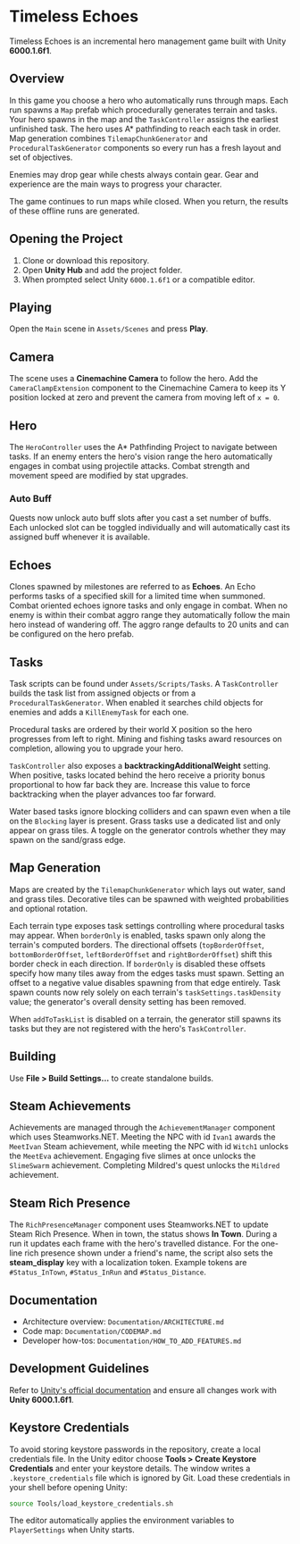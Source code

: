 # Timeless Echoes

Timeless Echoes is an incremental hero management game built with Unity **6000.1.6f1**.

## Overview
In this game you choose a hero who automatically runs through maps. Each run spawns a `Map` prefab which procedurally generates terrain and tasks.
Your hero spawns in the map and the `TaskController` assigns the earliest unfinished task. The hero uses A* pathfinding to reach each task in order.
Map generation combines `TilemapChunkGenerator` and `ProceduralTaskGenerator`
components so every run has a fresh layout and set of objectives.

Enemies may drop gear while chests always contain gear. Gear and experience are the main ways to progress your character.

The game continues to run maps while closed. When you return, the results of these offline runs are generated.

## Opening the Project
1. Clone or download this repository.
2. Open **Unity Hub** and add the project folder.
3. When prompted select Unity `6000.1.6f1` or a compatible editor.

## Playing
Open the `Main` scene in `Assets/Scenes` and press **Play**.

## Camera
The scene uses a **Cinemachine Camera** to follow the hero. Add the
`CameraClampExtension` component to the Cinemachine Camera to keep its Y
position locked at zero and prevent the camera from moving left of `x = 0`.

## Hero
The `HeroController` uses the A* Pathfinding Project to navigate between tasks.
If an enemy enters the hero's vision range the hero automatically engages in
combat using projectile attacks. Combat strength and movement speed are
modified by stat upgrades.

### Auto Buff
Quests now unlock auto buff slots after you cast a set number of buffs. Each
unlocked slot can be toggled individually and will automatically cast its
assigned buff whenever it is available.

## Echoes
Clones spawned by milestones are referred to as **Echoes**. An Echo performs
tasks of a specified skill for a limited time when summoned.
Combat oriented echoes ignore tasks and only engage in combat. When no enemy is
within their combat aggro range they automatically follow the main hero instead
of wandering off. The aggro range defaults to 20 units and can be configured on
the hero prefab.

## Tasks
Task scripts can be found under `Assets/Scripts/Tasks`. A `TaskController`
builds the task list from assigned objects or from a `ProceduralTaskGenerator`.
When enabled it searches child objects for enemies and adds a `KillEnemyTask`
for each one.

Procedural tasks are ordered by their world X position so the hero progresses
from left to right. Mining and fishing tasks award resources on completion,
allowing you to upgrade your hero.

`TaskController` also exposes a **backtrackingAdditionalWeight** setting. When
positive, tasks located behind the hero receive a priority bonus proportional
to how far back they are. Increase this value to force backtracking when the
player advances too far forward.

Water based tasks ignore blocking colliders and can spawn even when a tile on
the `Blocking` layer is present.
Grass tasks use a dedicated list and only appear on grass tiles. A toggle on the
generator controls whether they may spawn on the sand/grass edge.

## Map Generation
Maps are created by the `TilemapChunkGenerator` which lays out water, sand and
grass tiles. Decorative tiles can be spawned with weighted probabilities and
optional rotation.

Each terrain type exposes task settings controlling where procedural tasks may
appear. When `borderOnly` is enabled, tasks spawn only along the terrain's
computed borders. The directional offsets (`topBorderOffset`, `bottomBorderOffset`,
`leftBorderOffset` and `rightBorderOffset`) shift this border check in each
direction. If `borderOnly` is disabled these offsets specify how many tiles away
from the edges tasks must spawn. Setting an offset to a negative value disables
spawning from that edge entirely. Task spawn counts now rely solely on each
terrain's `taskSettings.taskDensity` value; the generator's overall density
setting has been removed.

When `addToTaskList` is disabled on a terrain, the generator still spawns its
tasks but they are not registered with the hero's `TaskController`.

## Building
Use **File > Build Settings...** to create standalone builds.

## Steam Achievements
Achievements are managed through the `AchievementManager` component which uses
Steamworks.NET. Meeting the NPC with id `Ivan1` awards the `MeetIvan` Steam
achievement, while meeting the NPC with id `Witch1` unlocks the `MeetEva`
achievement.
Engaging five slimes at once unlocks the `SlimeSwarm` achievement.
Completing Mildred's quest unlocks the `Mildred` achievement.

## Steam Rich Presence
The `RichPresenceManager` component uses Steamworks.NET to update Steam Rich
Presence. When in town, the status shows **In Town**. During a run it updates
each frame with the hero's travelled distance.
For the one-line rich presence shown under a friend's name, the script also
sets the **steam_display** key with a localization token. Example tokens are
`#Status_InTown`, `#Status_InRun` and `#Status_Distance`.

## Documentation
- Architecture overview: `Documentation/ARCHITECTURE.md`
- Code map: `Documentation/CODEMAP.md`
- Developer how-tos: `Documentation/HOW_TO_ADD_FEATURES.md`

## Development Guidelines
Refer to [Unity's official documentation](https://docs.unity3d.com) and ensure all changes work with **Unity 6000.1.6f1**.

## Keystore Credentials
To avoid storing keystore passwords in the repository, create a local credentials file. In the Unity editor choose **Tools > Create Keystore Credentials** and enter your keystore details. The window writes a `.keystore_credentials` file which is ignored by Git. Load these credentials in your shell before opening Unity:

```bash
source Tools/load_keystore_credentials.sh
```

The editor automatically applies the environment variables to `PlayerSettings` when Unity starts.
